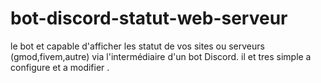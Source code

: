 # bot-discord-statut-web-serveur
le bot et capable d'afficher les statut de vos sites ou serveurs (gmod,fivem,autre) via l'intermédiaire d'un bot Discord. il et tres simple a configure et a modifier . 
